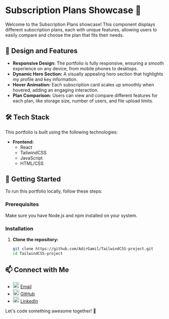 # Subscription Plans Showcase 🌟

Welcome to the Subscription Plans showcase! This component displays different subscription plans, each with unique features, allowing users to easily compare and choose the plan that fits their needs.

## 🎨 Design and Features

- **Responsive Design:** The portfolio is fully responsive, ensuring a smooth experience on any device, from mobile phones to desktops.
- **Dynamic Hero Section:** A visually appealing hero section that highlights my profile and key information.
- **Hover Animation:** Each subscription card scales up smoothly when hovered, adding an engaging interaction.
- **Plan Comparison:** Users can view and compare different features for each plan, like storage size, number of users, and file upload limits.

## 🛠️ Tech Stack

This portfolio is built using the following technologies:

- **Frontend:**
  - React
  - TailwindCSS
  - JavaScript
  - HTML/CSS

## 🚀 Getting Started

To run this portfolio locally, follow these steps:

### Prerequisites

Make sure you have Node.js and npm installed on your system.

### Installation

1. **Clone the repository:**

   ```bash
   git clone https://github.com/AdirGamil/TailwindCSS-project.git
   cd TailwindCSS-project
   ```

## 📫 Connect with Me

- <img width="20" height="20" src="https://img.icons8.com/fluent/48/000000/email-open.png" alt="Email"/> [Email](mailto:2000adir2000@gmail.com)
- <img width="20" height="20" src="https://img.icons8.com/fluent/48/000000/github.png" alt="GitHub"/> [GitHub](https://github.com/AdirGamil)
- <img width="20" height="20" src="https://img.icons8.com/fluent/48/000000/linkedin.png" alt="LinkedIn"/> [LinkedIn](https://www.linkedin.com/in/adirg/)

Let's code something awesome together! 🚀